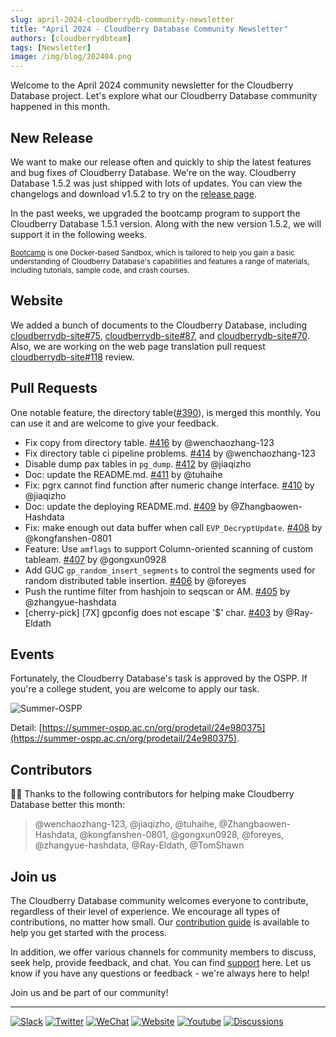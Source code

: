 ```yaml
---
slug: april-2024-cloudberrydb-community-newsletter
title: "April 2024 - Cloudberry Database Community Newsletter"
authors: [cloudberrydbteam]
tags: [Newsletter]
image: /img/blog/202404.png
---
```


Welcome to the April 2024 community newsletter for the Cloudberry Database project. Let's explore what our Cloudberry Database community happened in this month.

## New Release

We want to make our release often and quickly to ship the latest features and bug fixes of Cloudberry Database. We're on the way. Cloudberry Database 1.5.2 was just shipped with lots of updates. You can view the changelogs and download v1.5.2 to try on the  [release page](https://github.com/cloudberrydb/cloudberrydb/releases/tag/1.5.2).

In the past weeks, we upgraded the bootcamp program to support the Cloudberry Database 1.5.1 version. Along with the new version 1.5.2, we will support it in the following weeks.

<sub>[Bootcamp](https://github.com/cloudberrydb/bootcamp) is one Docker-based Sandbox, which is tailored to help you gain a basic understanding of Cloudberry Database's capabilities and features a range of materials, including tutorials, sample code, and crash courses.</sub>

## Website

We added a bunch of documents to the Cloudberry Database, including  [cloudberrydb-site#75](https://github.com/cloudberrydb/cloudberrydb-site/pull/75),  [cloudberrydb-site#87](https://github.com/cloudberrydb/cloudberrydb-site/pull/87), and  [cloudberrydb-site#70](https://github.com/cloudberrydb/cloudberrydb-site/pull/70). Also, we are working on the web page translation pull request  [cloudberrydb-site#118](https://github.com/cloudberrydb/cloudberrydb-site/pull/118)  review.

## Pull Requests

One notable feature, the directory table([#390](https://github.com/cloudberrydb/cloudberrydb/pull/390)), is merged this monthly. You can use it and are welcome to give your feedback.

- Fix copy from directory table. [#416](https://github.com/cloudberrydb/cloudberrydb/pull/416) by @wenchaozhang-123
- Fix directory table ci pipeline problems. [#414](https://github.com/cloudberrydb/cloudberrydb/pull/414) by @wenchaozhang-123
- Disable dump pax tables in `pg_dump`. [#412](https://github.com/cloudberrydb/cloudberrydb/pull/412) by @jiaqizho
- Doc: update the README.md. [#411](https://github.com/cloudberrydb/cloudberrydb/pull/411) by @tuhaihe
- Fix: pgrx cannot find function after numeric change interface. [#410](https://github.com/cloudberrydb/cloudberrydb/pull/410) by @jiaqizho
- Doc: update the deploying README.md. [#409](https://github.com/cloudberrydb/cloudberrydb/pull/409) by @Zhangbaowen-Hashdata
- Fix: make enough out data buffer when call `EVP_DecryptUpdate`. [#408](https://github.com/cloudberrydb/cloudberrydb/pull/408) by @kongfanshen-0801
- Feature: Use `amflags` to support Column-oriented scanning of custom tableam. [#407](https://github.com/cloudberrydb/cloudberrydb/pull/407) by @gongxun0928
- Add GUC `gp_random_insert_segments` to control the segments used for random distributed table insertion. [#406](https://github.com/cloudberrydb/cloudberrydb/pull/406) by @foreyes
- Push the runtime filter from hashjoin to seqscan or AM. [#405](https://github.com/cloudberrydb/cloudberrydb/pull/405) by @zhangyue-hashdata
- [cherry-pick] [7X] gpconfig does not escape '$' char. [#403](https://github.com/cloudberrydb/cloudberrydb/pull/403) by @Ray-Eldath

## Events

Fortunately, the Cloudberry Database's task is approved by the OSPP. If you're a college student, you are welcome to apply our task.

![Summer-OSPP](/img/blog/Summer-OSPP-AC.svg)

Detail: [https://summer-ospp.ac.cn/org/prodetail/24e980375](https://summer-ospp.ac.cn/org/prodetail/24e980375).

## Contributors

🎈️🎊️ Thanks to the following contributors for helping make Cloudberry Database better this month:

> @wenchaozhang-123, @jiaqizho, @tuhaihe, @Zhangbaowen-Hashdata, @kongfanshen-0801, @gongxun0928, @foreyes, @zhangyue-hashdata, @Ray-Eldath, @TomShawn

## Join us

The Cloudberry Database community welcomes everyone to contribute, regardless of their level of experience. We encourage all types of contributions, no matter how small. Our [contribution guide](https://cloudberrydb.org/contribute) is available to help you get started with the process.

In addition, we offer various channels for community members to discuss, seek help, provide feedback, and chat. You can find [support](https://cloudberrydb.org/support) here. Let us know if you have any questions or feedback - we're always here to help!

Join us and be part of our community!

---

[![Slack](https://img.shields.io/badge/Slack-6a32c9)](https://communityinviter.com/apps/cloudberrydb/welcome) [![Twitter](https://img.shields.io/twitter/follow/cloudberrydb)](https://twitter.com/cloudberrydb) [![WeChat](https://img.shields.io/badge/WeChat-eebc46)](https://cloudberrydb.org/community/wechat) [![Website](https://img.shields.io/badge/Website-bbec46)](https://cloudberrydb.org) [![Youtube](https://img.shields.io/badge/Youtube-gebc46)](https://youtube.com/@cloudberrydb) [![Discussions](https://img.shields.io/badge/Forum-gebc46)](https://github.com/orgs/cloudberrydb/discussions)